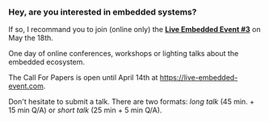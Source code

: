### Hey, are you interested in embedded systems?

If so, I recommand you to join (online only) the [**Live Embedded Event #3**](https://live-embedded-event.com) on May the 18th.

One day of online conferences, workshops or lighting talks about the embedded ecosystem.

The Call For Papers is open until April 14th at <https://live-embedded-event.com>.

Don't hesitate to submit a talk. There are two formats: *long talk* (45 min. + 15 min Q/A) or *short talk* (25 min + 5 min Q/A).

<!--
**cpb-/cpb-** is a ✨ _special_ ✨ repository because its `README.md` (this file) appears on your GitHub profile.

Here are some ideas to get you started:

- 🔭 I’m currently working on ...
- 🌱 I’m currently learning ...
- 👯 I’m looking to collaborate on ...
- 🤔 I’m looking for help with ...
- 💬 Ask me about ...
- 📫 How to reach me: ...
- 😄 Pronouns: ...
- ⚡ Fun fact: ...
-->
